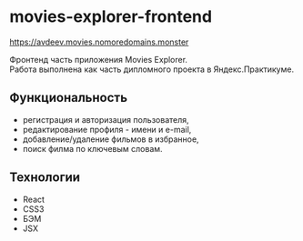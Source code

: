 # movies-explorer-frontend    
https://avdeev.movies.nomoredomains.monster    

Фронтенд часть приложения Movies Explorer.    
Работа выполнена как часть дипломного проекта в Яндекс.Практикуме.    

## Функциональность    
- регистрация и авторизация пользователя,    
- редактирование профиля - имени и e-mail,    
- добавление/удаление  фильмов в избранное,    
- поиск филма по ключевым словам.

## Технологии            
- React    
- CSS3    
- БЭМ    
- JSX